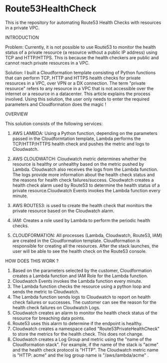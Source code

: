 # Route53HealthCheck
This is the repository for automating Route53 Health Checks with resources in a private VPC.

INTRODUCTION

Problem: Currently, it is not possible to use Route53 to monitor the health status of a private resource (a resource without a public IP address) using TCP and HTTP/HTTPS. This is because the health checkers are public and cannot reach private resources in a VPC. 

Solution: I built a Cloudformation template consisting of Python functions that can perform TCP, HTTP and HTTPS health checks for private resources in a VPC, over VPN or a DX connection.  The term "private resource" refers to any resource in a VPC that is not accessible over the internet or a resource in a datacenter. This article explains the process involved. Using this solution, the user only needs to enter the required parameters and Cloudformation does the magic !


OVERVIEW

This solution consists of the following services:

1) AWS LAMBDA: Using a Python function, depending on the parameters passed in the Cloudformtation template, Lambda performs the TCP/HTTP/HTTPS health check and pushes the metric and logs to Cloudwatch.

2) AWS CLOUDWATCH: Cloudwatch metric determines whether the resource is healthy or unhealthy based on the metric pushed by Lambda. Cloudwatch also receives the logs from the Lambda function. The logs provide more information about the health check status and the reasons for health check failures/success. Cloudwatch creates a health check alarm used by Route53 to determine the health status of a private resource.Cloudwatch Events invokes the Lambda function every minute.

3) AWS ROUTE53: is used to create the health check that monitors the private resource based on the Cloudwatch alarm.

4) IAM: Creates a role used by Lambda to perform the periodic health checks.

5) CLOUDFORMATION: All processes (Lambda, Cloudwatch, Route53, IAM) are created in the Cloudformation template. Cloudformation is responsible for creating all the resources. After the stack launches, the user will be able to see the health check on the Route53 console.

HOW DOES THIS WORK ?

1) Based on the parameters selected by the customer, Cloudformation creates a Lambda function and IAM Role for the Lambda function.
2) Cloudwatch Events invokes the Lambda function every minute.
3) The Lambda function checks the resource using a python loop and sends the metric to Cloudwatch.
4) The Lambda function sends logs to Cloudwatch to report on health check failures or successes. The customer can see the reason for the health check failures on Cloudwatch Logs.
5) Cloudwatch creates an alarm to monitor the health check status of the resource for breaching data points.
6) Route53 uses this alarm to determine if the endpoint is healthy.
7) Cloudwatch creates a namespace called "Route53PrivateHealthCheck" to store the metrics for the health check. This does not change.
8) Cloudwatch creates a Log Group and metric using the "name of the Cloudformation stack". For example, if the name of the stack is "acme" and the health check protocol is "HTTP". The Cloudwatch metric name is "HTTP: acme" and the log group name is "/aws/lambda/acme" .
